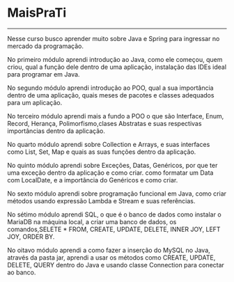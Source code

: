 # MaisPraTi

---

Nesse curso busco aprender muito sobre Java e Spring para ingressar no mercado da programação.

No primeiro módulo aprendi introdução ao Java, como ele começou, quem criou, qual a função dele dentro de uma aplicação, instalação das IDEs ideal para programar em Java.

No segundo módulo aprendi introdução ao POO, qual a sua importância dentro de uma aplicação, quais meses de pacotes e classes adequados para um aplicação.

No terceiro módulo aprendi mais a fundo a POO o que são Interface, Enum, Record, Herança, Polimorfismo,clases Abstratas e suas respectivas importâncias dentro da aplicação. 

No quarto módulo aprendi sobre Collection e Arrays, e suas interfaces como List, Set, Map e quais as suas funções dentro da aplicação.

No quinto módulo aprendi sobre Exceções, Datas, Genéricos, por que ter uma exceção dentro da aplicação e como criar. como formatar um Data com LocalDate, e a importância do Genéricos e como criar.

No sexto módulo aprendi sobre programação funcional  em Java, como criar métodos usando expressão Lambda e Stream e suas referências.

No sétimo módulo aprendi SQL, o que é o banco de dados como instalar o MariaDB na máquina local, a  criar uma banco de dados, os comandos,SELETE * FROM, CREATE, UPDATE, DELETE, INNER JOY, LEFT JOY, ORDER BY.

No oitavo módulo aprendi a como fazer a inserção do MySQL no Java, através da pasta jar, aprendi a usar os métodos como CREATE, UPDATE, DELETE, QUERY dentro do Java e usando classe Connection para conectar ao banco.